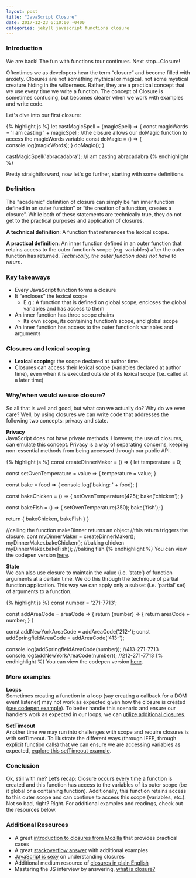 ```yaml
---
layout: post
title: "JavaScript Closure"
date: 2017-12-23 6:10:00 -0400
categories: jekyll javascript functions closure
---
```


### Introduction
We are back! The fun with functions tour continues.  Next stop…Closure!  

Oftentimes we as developers hear the term “closure” and become filled with anxiety.  Closures are not something mythical or magical, not some mystical creature hiding in the wilderness.  Rather, they are a practical concept that we use every time we write a function. The concept of Closure is sometimes confusing, but becomes clearer when we work with examples and write code.

Let's dive into our first closure:

{% highlight js %}
let castMagicSpell = (magicSpell) => {
  const magicWords = 'I am casting ' + magicSpell;
  //the closure allows our doMagic function to access the magicWords variable
  const doMagic = () => {
    console.log(magicWords);
  }
  doMagic();
}

castMagicSpell('abracadabra'); //I am casting abracadabra
{% endhighlight %}

Pretty straightforward, now let's go further, starting with some definitions.

### Definition
The "academic" definition of closure can simply be “an inner function defined in an outer function” or “the creation of a function, creates a closure”.  While both of these statements are technically true, they do not get to the practical purposes and application of closures.  

**A technical definition**: A function that references the lexical scope.

**A practical definition**: An inner function defined in an outer function that retains access to the outer function’s scope (e.g. variables) after the outer function has returned. _Technically, the outer function does not have to return_.

### Key takeaways
- Every JavaScript function forms a closure
- It “encloses” the lexical scope
  - E.g.: A function that is defined on global scope, encloses the global variables and has access to them
- An inner function has three scope chains
  - Its own scope, its containing function’s scope, and global scope
- An inner function has access to the outer function’s variables and arguments

### Closures and lexical scoping
- **Lexical scoping**: the scope declared at author time.
- Closures can access their lexical scope (variables declared at author time), even when it is executed outside of its lexical scope (i.e. called at a later time)

### Why/when would we use closure?
So all that is well and good, but what can we actually do?  Why do we even care?  Well, by using closures we can write code that addresses the following two concepts: privacy and state.

**Privacy**  
JavaScript does not have private methods.  However, the use of closures, can emulate this concept. Privacy is a way of separating concerns, keeping non-essential methods from being accessed through our public API.

{% highlight js %}
const createDinnerMaker = () => {
  let temperature = 0;

  const setOvenTemperature = value => {
    temperature = value;
  }

  const bake = food => {
    console.log('baking: ' + food);
  }

  const bakeChicken = () => {
    setOvenTemperature(425);
    bake('chicken');
  }

  const bakeFish = () => {
    setOvenTemperature(350);
    bake('fish');
  }

  return {
    bakeChicken,
    bakeFish
  }
}

//calling the function makeDinner returns an object
//this return triggers the closure.
cont myDinnerMaker = createDinnerMaker();
myDinnerMaker.bakeChicken(); //baking chicken
myDinnerMaker.bakeFish();    //baking fish
{% endhighlight %}
You can view the codepen version [here](https://codepen.io/ajahne/pen/BRgXyp).

**State**  
We can also use closure to maintain the value (i.e. ‘state’) of function arguments at a certain time. We do this through the technique of partial function application. This way we can apply only a subset (i.e. ‘partial’ set) of arguments to a function.

{% highlight js %}
const number = '271-7713';

const addAreaCode = areaCode => {
  return (number) => {
    return areaCode + number;
  }
}

const addNewYorkAreaCode = addAreaCode('212-');
const addSpringfieldAreaCode = addAreaCode('413-');

console.log(addSpringfieldAreaCode(number)); //413-271-7713
console.log(addNewYorkAreaCode(number));     //212-271-7713
{% endhighlight %}
You can view the codepen version [here](https://codepen.io/ajahne/pen/gWNVrw).

### More examples

**Loops**  
Sometimes creating a function in a loop (say creating a callback for a DOM event listener) may not work as expected given how the closure is created ([see codepen example](https://codepen.io/ajahne/pen/jmjgLx)).  To better handle this scenario and ensure our handlers work as expected in our loops, we can [utilize additional closures](https://codepen.io/ajahne/pen/LyKwOE).

**SetTimeout**  
Another time we may run into challenges with scope and require closures is with setTimeout.  To illustrate the different ways (through IFFE, through explicit function calls) that we can ensure we are accessing variables as expected, [explore this setTimeout example](https://codepen.io/ajahne/pen/qmzJgp).

### Conclusion
Ok, still with me? Let’s recap: Closure occurs every time a function is created and this function has access to the variables of its outer scope (be it global or a containing function).  Additionally, this function retains access to this outer scope and can continue to access this scope (variables, etc.).  Not so bad, right? Right. For additional examples and readings, check out the resources below.

### Additional Resources
- A great [introduction to closures from Mozilla](https://developer.mozilla.org/en-US/docs/Web/JavaScript/Closures) that provides practical cases
- A great [stackoverflow answer](https://stackoverflow.com/questions/111102/how-do-javascript-closures-work) with additional examples
- [JavaScript is sexy](http://javascriptissexy.com/understand-javascript-closures-with-ease/) on understanding closures
- Additional medium resource of [closures in plain English](https://medium.freecodecamp.org/whats-a-javascript-closure-in-plain-english-please-6a1fc1d2ff1c)
- Mastering the JS interview by answering, [what is closure?](https://medium.com/javascript-scene/master-the-javascript-interview-what-is-a-closure-b2f0d2152b36)
